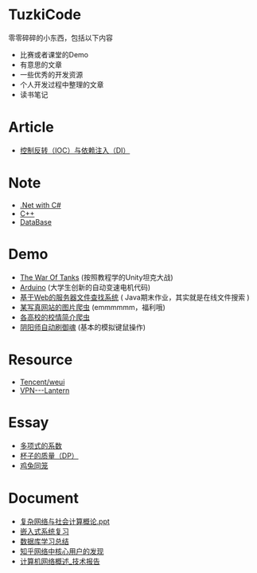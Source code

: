 # TuzkiCode
零零碎碎的小东西，包括以下内容
- 比赛或者课堂的Demo
- 有意思的文章
- 一些优秀的开发资源
- 个人开发过程中整理的文章
- 读书笔记
# Article
- [控制反转（IOC）与依赖注入（DI）](https://github.com/ValentineF/TuzkiCode/blob/master/Article/%E6%8E%A7%E5%88%B6%E5%8F%8D%E8%BD%AC%EF%BC%88IOC%EF%BC%89%E4%B8%8E%E4%BE%9D%E8%B5%96%E6%B3%A8%E5%85%A5%EF%BC%88DI%EF%BC%89.md)

# Note
- [.Net with C#](https://github.com/ValentineF/TuzkiCode/blob/master/Note/.Net%20with%20C%23.md)
- [C++](https://github.com/ValentineF/TuzkiCode/blob/master/Note/C%2B%2B.md)
- [DataBase](https://github.com/ValentineF/TuzkiCode/blob/master/Note/DataBase.md)
# Demo
- [The War Of Tanks](https://github.com/ValentineF/TuzkiCode/tree/master/Demo/The%20War%20Of%20Tanks) (按照教程学的Unity坦克大战)
- [Arduino](https://github.com/ValentineF/TuzkiCode/tree/master/Demo/Arduino) (大学生创新的自动变速电机代码)
- [基于Web的服务器文件查找系统](https://github.com/ValentineF/TuzkiCode/tree/master/Demo/FileManagerSystem) ( Java期末作业，其实就是在线文件搜索 )
- [某写真网站的图片爬虫](https://github.com/ValentineF/TuzkiCode/tree/master/Demo/ImageSpider) (emmmmmm，福利哦)
- [各高校的校情简介爬虫](https://github.com/ValentineF/TuzkiCode/tree/master/Demo/CollegeSpider)
- [阴阳师自动刷御魂](https://github.com/ValentineF/TuzkiCode/tree/master/Demo/OnmyojiHelper)    (基本的模拟键鼠操作)
# Resource
- [Tencent/weui](https://github.com/Tencent/weui)
- [VPN---Lantern](https://github.com/getlantern/forum)
# Essay
- [多项式的系数](https://github.com/ValentineF/TuzkiCode/blob/master/Essay/%E5%A4%9A%E9%A1%B9%E5%BC%8F%E7%9A%84%E7%B3%BB%E6%95%B0.md)
- [杯子的质量（DP）](https://github.com/ValentineF/TuzkiCode/blob/master/Essay/%E6%9D%AF%E5%AD%90%E7%9A%84%E8%B4%A8%E9%87%8F%EF%BC%88DP%EF%BC%89.md)
- [鸡兔同笼](https://github.com/ValentineF/TuzkiCode/blob/master/Essay/%E9%B8%A1%E5%85%94%E5%90%8C%E7%AC%BC.md)
# Document
- [复杂网络与社会计算概论.ppt](https://github.com/ValentineF/TuzkiCode/blob/master/Document/%E5%A4%8D%E6%9D%82%E7%BD%91%E7%BB%9C%E4%B8%8E%E7%A4%BE%E4%BC%9A%E8%AE%A1%E7%AE%97%E6%A6%82%E8%AE%BA.pptx)
- [嵌入式系统复习](https://github.com/ValentineF/TuzkiCode/blob/master/Document/%E5%B5%8C%E5%85%A5%E5%BC%8F%E7%B3%BB%E7%BB%9F%E5%A4%8D%E4%B9%A0.docx)
- [数据库学习总结](https://github.com/ValentineF/TuzkiCode/blob/master/Document/%E6%95%B0%E6%8D%AE%E5%BA%93%E5%AD%A6%E4%B9%A0%E6%80%BB%E7%BB%93_2017_05_08.docx)
- [知乎网络中核心用户的发现](https://github.com/ValentineF/TuzkiCode/blob/master/Document/%E7%9F%A5%E4%B9%8E%E7%BD%91%E7%BB%9C%E4%B8%AD%E6%A0%B8%E5%BF%83%E7%94%A8%E6%88%B7%E7%9A%84%E5%8F%91%E7%8E%B0.docx)
- [计算机网络概述_技术报告](https://github.com/ValentineF/TuzkiCode/blob/master/Document/%E8%AE%A1%E7%AE%97%E6%9C%BA%E7%BD%91%E7%BB%9C%E6%A6%82%E8%BF%B0_%E6%8A%80%E6%9C%AF%E6%8A%A5%E5%91%8A.pptx)


